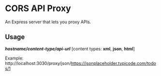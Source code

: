 # CORS API Proxy

An Express server that lets you proxy APIs.

## Usage

***hostname/content-type/api-url***  [content types: **xml**, **json**, **html**]

Example: http://localhost:3030/proxy/json/https://jsonplaceholder.typicode.com/todos/1